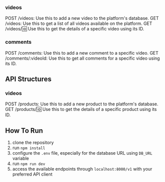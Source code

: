 ### videos
POST /videos: Use this to add a new video to the platform's database.
GET /videos: Use this to get a list of all videos available on the platform.
GET /videos/:id: Use this to get the details of a specific video using its ID.

### comments
POST /comments: Use this to add a new comment to a specific video.
GET /comments/:videoId: Use this to get all comments for a specific video using its ID.

## API Structures
### videos
POST /products: Use this to add a new product to the platform's database.
GET /products/:id: Use this to get the details of a specific product using its ID.

## How To Run
1. clone the repository
2. run `npm install`
3. configure the `.env` file, especially for the database URL using `DB_URL` variable
4. run `npm run dev`
5. access the available endpoints through `localhost:8000/v1` with your preferred API client
